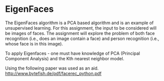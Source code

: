 # EigenFaces

The EigenFaces algorithm is a PCA based algorithm and is an example of unsupervised learning. For this assignment, the input
to be considered will be images of faces. The assignment will explore the problem of both face recognition (i.e., does an image
contain a face) and person recognition (i.e., whose face is in this image).

To apply Eigenfaces - one must have knowledge of PCA (Principal Component Analysis) and the Kth nearest neighbor model. 

Using the following paper was used as an aid. 
http://www.bytefish.de/pdf/facerec_python.pdf
